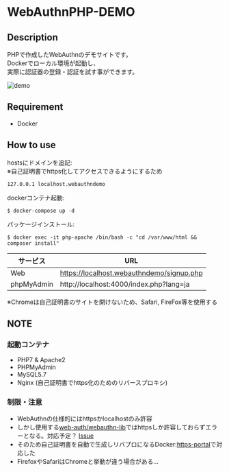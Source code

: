 # WebAuthnPHP-DEMO

## Description

PHPで作成したWebAuthnのデモサイトです。  
Dockerでローカル環境が起動し、  
実際に認証器の登録・認証を試す事ができます。

![demo](https://user-images.githubusercontent.com/11142740/79532436-113c8600-80b0-11ea-88be-52e0d70947de.gif)

## Requirement

* Docker

## How to use

hostsにドメインを追記:  
※自己証明書でhttps化してアクセスできるようにするため
```
127.0.0.1 localhost.webauthndemo
```

dockerコンテナ起動:  
```
$ docker-compose up -d
```

パッケージインストール:
```
$ docker exec -it php-apache /bin/bash -c "cd /var/www/html && composer install"
```


|  サービス  |  URL  |
| ---- | ---- |
|  Web  |  https://localhost.webauthndemo/signup.php  |
|  phpMyAdmin  |  http://localhost:4000/index.php?lang=ja  |

※Chromeは自己証明書のサイトを開けないため、Safari, FireFox等を使用する


## NOTE

###  起動コンテナ

* PHP7 & Apache2
* PHPMyAdmin
* MySQL5.7
* Nginx (自己証明書でhttps化のためのリバースプロキシ)

### 制限・注意
* WebAuthnの仕様的にはhttpsかlocalhostのみ許容  
* しかし使用する[web-auth/webauthn-lib](https://github.com/web-auth/webauthn-framework/)ではhttpsしか許容しておらずエラーとなる。対応予定？ [Issue](https://github.com/web-auth/webauthn-framework/issues/125)  
* そのため自己証明書を自動で生成しリバプロになるDocker:[https-portal](https://github.com/SteveLTN/https-portal)で対応した  
* FirefoxやSafariはChromeと挙動が違う場合がある…